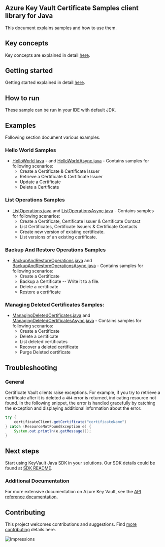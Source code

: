 
## Azure Key Vault Certificate Samples client library for Java
This document explains samples and how to use them.

## Key concepts
Key concepts are explained in detail [here][SDK_README_KEY_CONCEPTS].

## Getting started

Getting started explained in detail [here][SDK_README_GETTING_STARTED].

## How to run
These sample can be run in your IDE with default JDK.

## Examples
   Following section document various examples.
   
### Hello World Samples
* [HelloWorld.java][sample_helloWorld] - and [HelloWorldAsync.java][sample_helloWorldAsync] - Contains samples for following scenarios:
    * Create a Certificate & Certificate Issuer
    * Retrieve a Certificate & Certificate Issuer
    * Update a Certificate
    * Delete a Certificate

### List Operations Samples
* [ListOperations.java][sample_list] and [ListOperationsAsync.java][sample_listAsync] - Contains samples for following scenarios:
    * Create a Certificate, Certificate Issuer & Certificate Contact
    * List Certificates, Certificate Issuers & Certificate Contacts
    * Create new version of existing certificate.
    * List versions of an existing certificate.

### Backup And Restore Operations Samples
* [BackupAndRestoreOperations.java][sample_BackupRestore] and [BackupAndRestoreOperationsAsync.java][sample_BackupRestoreAsync] - Contains samples for following scenarios:
    * Create a Certificate
    * Backup a Certificate -- Write it to a file.
    * Delete a certificate
    * Restore a certificate

### Managing Deleted Certificates Samples:
* [ManagingDeletedCertificates.java][sample_ManageDeleted] and [ManagingDeletedCertificatesAsync.java][sample_ManageDeletedAsync] - Contains samples for following scenarios:
    * Create a Certificate
    * Delete a certificate
    * List deleted certificates
    * Recover a deleted certificate
    * Purge Deleted certificate

## Troubleshooting
### General
Certificate Vault clients raise exceptions. For example, if you try to retrieve a certificate after it is deleted a `404` error is returned, indicating resource not found. In the following snippet, the error is handled gracefully by catching the exception and displaying additional information about the error.
```java
try {
    certificateClient.getCertificate("certificateName")
} catch (ResourceNotFoundException e) {
    System.out.println(e.getMessage());
}
```

## Next steps
Start using KeyVault Java SDK in your solutions. Our SDK details could be found at [SDK README][CERT_SDK_README]. 

###  Additional Documentation
For more extensive documentation on Azure Key Vault, see the [API reference documentation][azkeyvault_rest].

## Contributing
This project welcomes contributions and suggestions. Find [more contributing][SDK_README_CONTRIBUTING] details here.

<!-- LINKS -->
[CERT_SDK_README]: ../../README.md
[SDK_README_CONTRIBUTING]: ../../README.md#contributing
[SDK_README_GETTING_STARTED]: ../../README.md#getting-started
[SDK_README_KEY_CONCEPTS]: ../../README.md#key-concepts
[azkeyvault_rest]: https://docs.microsoft.com/rest/api/keyvault/
[sample_helloWorld]: java/com/azure/security/keyvault/certificates/HelloWorld.java
[sample_helloWorldAsync]: java/com/azure/security/keyvault/certificates/HelloWorldAsync.java
[sample_list]: java/com/azure/security/keyvault/certificates/ListOperations.java
[sample_listAsync]: java/com/azure/security/keyvault/certificates/ListOperationsAsync.java
[sample_BackupRestore]: java/com/azure/security/keyvault/certificates/BackupAndRestoreOperations.java
[sample_BackupRestoreAsync]: java/com/azure/security/keyvault/certificates/BackupAndRestoreOperationsAsync.java
[sample_ManageDeleted]: java/com/azure/security/keyvault/certificates/ManagingDeletedCertificates.java
[sample_ManageDeletedAsync]: java/com/azure/security/keyvault/certificates/ManagingDeletedCertificatesAsync.java

![Impressions](https://azure-sdk-impressions.azurewebsites.net/api/impressions/azure-sdk-for-java/sdk/keyvault/azure-security-keyvault-certificates/samples/README.png)
